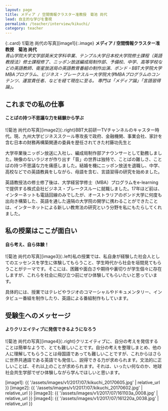 ```yaml
---
layout: page
title: メディア / 空間情報クラスター准教授　菊池 尚代
lead: 自主的な学びを重視
permalink: /teacher/interview/kikuchi/
category: teacher
---
```



{:.card}
![菊池 尚代の写真][image1]{:.image}
**メディア / 空間情報クラスター准教授　菊池 尚代**  
*青山学院大学文学部英米文学科卒業、テンプル大学日本校大学院修士課程（英語教授法）修士課程修了、ニッポン放送編成局制作部、予備校、中学、高等学校などの英語教師、衛星放送局の英語教育番組の制作出演、ボンド・BBT大学院大学MBAプログラム、ビジネス・ブレークスルー大学院大学MBAプログラムのコンテンツ、運営責任者、などを経て現在に至る。*
*専門は「メディア論」「言語習得論」。*


## これまでの私の仕事

#### ことばの持つ不思議な力を経験から学ぶ

![菊池 尚代の写真][image2]{:.right}BBT大前研一TVチャンネルのキャスター時代。現、九州大学ビジネススクール専攻長で政府、金融機関、事業会社、家計を含む日本の財務再構築関連の委員を歴任されてきた村藤功先生と

大学卒業後ニッポン放送に入社し、編成局制作部アナウンサーとして勤務しました。映像のないラジオが作り出す「音」の世界は独特で、ことばの難しさ、ことばの持つ不思議な力を痛感しました。結婚を機にニッポン放送を退職し、中学、高校などでの英語教員をしながら、母語を含む、言語習得の研究を始めました。

英語教授法の修士修了後は、大学経営学修士（MBA）プログラムをe-learning で提供する株式会社ビジネス・ブレークスルーに就職しました。17年ほど前は、インターネットも電話回線のみでしたが、オーストラリアのボンド大学に何度も出向き構築した、英語を通した遠隔の大学院の開学に携わることができたことは、インターネットによる新しい教育法の研究という分野を私にもたらしてくれました。

## 私の授業はここが面白い

#### 自ら考え、自ら体験！

![菊池 尚代の写真][image3]{:.left}私の授業では、私自身が経験した社会人としてのエッセンスを学生に体験してもらうこと、学生時代から社会を垣間見てもらうことがテーマです。そこには、困難や面白さや期待や裏切りが学生個々に存在しますが、これらを社会に飛び立つ前にぜひ体験してもらいたいと思っています。

具体的には、授業ではテレビやラジオのコマーシャルやドキュメンタリー、インタビュー番組を制作したり、英語による番組制作もしています。

## 受験生へのメッセージ

#### よりクリエイティブに発信できるようになろう

![菊池 尚代の写真][image4]{:.right}クリエイティブに、自分の考えを発信することは簡単なようで、とても難しいことです。自分の考えを整理しまとめ、他の人に理解してもらうことは母国語であっても難しいことですが、これからはさらに世界共通語である英語でも発信し、説得できる力が求められます。文法的に正しいことば、それ以上のことが求められます。それは、いったい何なのか、地球社会共生学部でぜひ体験しながら学んでほしいと思います。

[image1]: {{ '/assets/images/v1/2017/07/kikuchi_20170605.jpg' | relative_url }}
[image2]: {{ '/assets/images/v1/2017/07/kikuchi_20170602.jpg' | relative_url }}
[image3]: {{ '/assets/images/v1/2017/07/161103a_0008.jpg' | relative_url }}
[image4]: {{ '/assets/images/v1/2017/07/161220a_0038.jpg' | relative_url }}